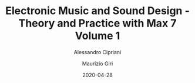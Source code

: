 ---
author: [Alessandro Cipriani, Maurizio Giri]
date: 2020-04-28
description: Currently reading this book.
seo-description: Electronic Music and Sound Design notes.
title: Electronic Music and Sound Design - Theory and Practice with Max 7 Volume 1
---